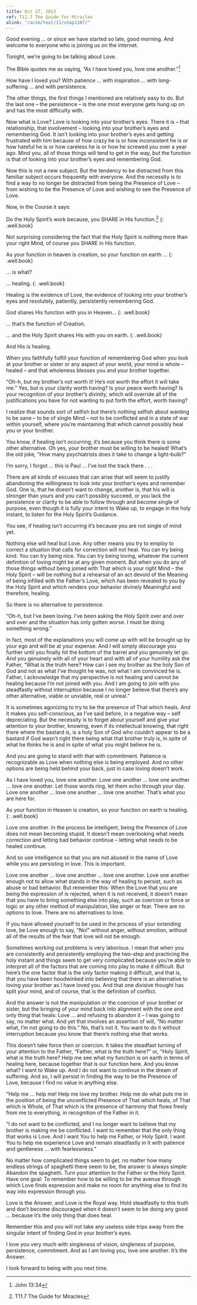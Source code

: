 ```yaml
---
title: Oct 27, 2013
ref: T11.7 The Guide for Miracles
alink: "/acim/text/11/chap1107/"
---
```


Good evening &hellip; or since we have started so late, good morning.
And welcome to everyone who is joining us on the internet.

Tonight, we&rsquo;re going to be talking about Love.

The Bible quotes me as saying, &ldquo;As I have loved you, love one
another.&rdquo;[^1]

How have I loved you? With patience &hellip; with inspiration &hellip;
with long-suffering &hellip; and with persistence.

The other things, the first things I mentioned are relatively easy to
do. But the last one &ndash; the persistence &ndash; is the one most
everyone gets hung up on and has the most difficulty with.

Now what is Love? Love is looking into your brother&rsquo;s eyes. There
it is &ndash; that relationship, that involvement &ndash; looking into
your brother&rsquo;s eyes and remembering God. It isn&rsquo;t looking
into your brother&rsquo;s eyes and getting frustrated with him because
of how crazy he is or how inconsistent he is or how hateful he is or how
careless he is or how he screwed you over a year ago. Mind you, all of
those things will tend to get in the way, but the function is that of
looking into your brother&rsquo;s eyes and remembering God.

Now this is not a new subject. But the tendency to be distracted from
this familiar subject occurs frequently with everyone. And the necessity
is to find a way to no longer be distracted from being the Presence of
Love &ndash; from wishing to be the Presence of Love and wishing to see
the Presence of Love.

Now, in the Course it says:

Do the Holy Spirit&rsquo;s work because, you SHARE in His function.[^2]
{: .well.book}

Not surprising considering the fact that the Holy Spirit is nothing more
than your right Mind, of course you SHARE in His function.

As your function in heaven is creation, so your function on earth
&hellip;
{: .well.book}

&hellip; is what?

&hellip; healing.
{: .well.book}

Healing is the evidence of Love, the evidence of looking into your
brother&rsquo;s eyes and resolutely, patiently, persistently remembering
God.

God shares His function with you in Heaven&hellip;
{: .well.book}

&hellip; that&rsquo;s the function of Creation.

&hellip; and the Holy Spirit shares His with you on earth.
{: .well.book}

And His is healing.

When you faithfully fulfill your function of remembering God when you
look at your brother or sister or any aspect of your world, your mind is
whole &ndash; healed &ndash; and that wholeness blesses you and your
brother together.

&ldquo;Oh-h, but my brother&rsquo;s not worth it! He&rsquo;s not worth
the effort it will take me.&rdquo; Yes, but is your clarity worth
having? Is your peace worth having? Is your recognition of your
brother&rsquo;s divinity, which will override all of the justifications
you have for not wanting to put forth the effort, worth having?

I realize that sounds sort of selfish but there&rsquo;s nothing selfish
about wanting to be sane &ndash; to be of single Mind &ndash; not to be
conflicted and in a state of war within yourself, where you&rsquo;re
maintaining that which cannot possibly heal you or your brother.

You know, if healing isn&rsquo;t occurring, it&rsquo;s because you think
there is some other alternative. Oh yes, your brother must be willing to
be healed! What&rsquo;s the old joke, &ldquo;How many psychiatrists does
it take to change a light-bulb?&rdquo;

I&rsquo;m sorry, I forgot &hellip; this is Paul &hellip; I&rsquo;ve lost
the track there .  . .

There are all kinds of excuses that can arise that will seem to
justify abandoning the willingness to look into your brother&rsquo;s
eyes and remember God. One is, that he doesn&rsquo;t want to change,
another is, that his will is stronger than yours and you can&rsquo;t
possibly succeed, or you lack the persistence or clarity to be able to
follow through and become single of purpose, even though it is fully
your intent to Wake up, to engage in the holy instant, to listen for the
Holy Spirit&rsquo;s Guidance.

You see, if healing isn&rsquo;t occurring it&rsquo;s because you are not
single of mind yet.

Nothing else will heal but Love. Any other means you try to employ to
correct a situation that calls for correction will not heal. You can try
being kind. You can try being nice. You can try being loving, whatever
the current definition of loving might be at any given moment.  But when
you do any of those things without being joined with That which is your
right Mind &ndash; the Holy Spirit &ndash; will be nothing but a
rehearsal of an act devoid of the Meaning of being infilled with the
Father&rsquo;s Love, which has been revealed to you by the Holy Spirit
and which renders your behavior divinely Meaningful and therefore,
healing.

So there is no alternative to persistence.

&ldquo;Oh-h, but I&rsquo;ve been loving. I&rsquo;ve been asking the Holy
Spirit over and over and over and the situation has only gotten worse. I
must be doing something wrong.&rdquo;

In fact, most of the explanations you will come up with will be brought
up by your ego and will be at your expense. And I will simply discourage
you further until you finally hit the bottom of the barrel and you
genuinely let go. And you genuinely with all of your heart and with all
of your humility ask the Father, &ldquo;What is the truth here?  How can
I see my brother as the holy Son of God and not as what I&rsquo;ve
thought he was, not what I am convinced he is. Father, I acknowledge
that my perspective is not healing and cannot be healing because
I&rsquo;m not joined with you. And I am going to join with you
steadfastly without interruption because I no longer believe that
there&rsquo;s any other alternative, viable or unviable, real or
unreal.&rdquo;

It is sometimes agonizing to try to be the presence of That which heals.
And it makes you self-conscious, as I&rsquo;ve said before, in a
negative way &ndash; self depreciating. But the necessity is to forget
about yourself and give your attention to your brother, knowing, even if
its intellectual knowing, that right there where the bastard is, is a
holy Son of God who couldn&rsquo;t appear to be a bastard if God
wasn&rsquo;t right there being what that brother truly is, in spite of
what he thinks he is and in spite of what you might believe he is.

And you are going to stand with that with commitment. Patience is
recognizable as Love when nothing else is being employed. And no other
options are being held behind your back, just in case loving
doesn&rsquo;t work.

As I have loved you, love one another. Love one another &hellip; love
one another &hellip; love one another. Let those words ring, let them
echo through your day. Love one another &hellip; love one another
&hellip; love one another. That&rsquo;s what you are here for.

As your function in Heaven is creation, so your function on earth is
healing.
{: .well.book}

Love one another. In the process be intelligent, being the Presence of
Love does not mean becoming stupid. It doesn&rsquo;t mean overlooking
what needs correction and letting bad behavior continue &ndash; letting
what needs to be healed continue.

And so use intelligence so that you are not abused in the name of Love
while you are persisting in love. This is important.

Love one another &hellip; love one another &hellip; love one another.
Love one another enough not to allow what stands in the way of healing
to persist, such as abuse or bad behavior. But remember this: When the
Love that you are being the expression of is rejected, when it is not
received, it doesn&rsquo;t mean that you have to bring something else
into play, such as coercion or force or logic or any other method of
manipulation, like anger or fear. There are no options to love. There
are no alternatives to love.

If you have allowed yourself to be used in the process of your extending
love, be Love enough to say, &ldquo;No!&rdquo; without anger, without
emotion, without all of the results of the fear that love will not be
enough.

Sometimes working out problems is very laborious.  I mean that when you
are consistently and persistently employing the two-step and practicing
the holy instant and things seem to get very complicated because
you&rsquo;re able to interpret all of the factors that are coming into
play to make it difficult. But here&rsquo;s the one factor that is the
only factor making it difficult, and that is, that you have been
hoodwinked into believing that there is an alternative to loving your
brother as I have loved you.  And that one divisive thought has split
your mind, and of course, that is the definition of conflict.

And the answer is not the manipulation or the coercion of your brother
or sister, but the bringing of your mind back into alignment with the
one and only thing that heals: Love &hellip; and refusing to abandon it
&ndash; I was going to say, no matter what. And yet that involves an
assertion of will, &ldquo;No matter what, I&rsquo;m not going to do
this.&rdquo; No, that&rsquo;s not it.  You want to do it without
interruption because you know that there&rsquo;s nothing else that
works.

This doesn&rsquo;t take force then or coercion. It takes the steadfast
turning of your attention to the Father, &ldquo;Father, what is the
truth here?&rdquo; or, &ldquo;Holy Spirit, what is the truth here? Help
me see what my function is on earth in terms of healing here, because
together that is our function here. And you know what? I want to Wake
up. And I do not want to continue in the dream of suffering. And so, I
will persist in finding the way to be the Presence of Love, because I
find no value in anything else.

&ldquo;Help me &hellip; help me! Help me love my brother. Help me do
what puts me in the position of being the unconflicted Presence of That
which heals, of That which is Whole, of That which is the presence of
harmony that flows freely from me to everything, in recognition of the
Father in it.

&ldquo;I do not want to be conflicted, and I no longer want to believe
that my brother is making me be conflicted. I want to remember that the
only thing that works is Love. And I want You to help me Father, or Holy
Spirit. I want You to help me experience Love and remain steadfastly in
It with patience and gentleness &hellip; with fearlessness.&rdquo;

No matter how complicated things seem to get, no matter how many endless
strings of spaghetti there seem to be, the answer is always simple:
Abandon the spaghetti. Turn your attention to the Father or the Holy
Spirit. Have one goal: To remember how to be willing to be the avenue
through which Love finds expression and make no room for anything else
to find its way into expression through you.

Love is the Answer, and Love is the Royal way. Hold steadfastly to this
truth and don&rsquo;t become discouraged when it doesn&rsquo;t seem to
be doing any good &hellip; because it&rsquo;s the only thing that does
heal.

Remember this and you will not take any useless side trips away from the
singular intent of finding God in your brother&rsquo;s eyes.

I love you very much with singleness of vision, singleness of purpose,
persistence, commitment. And as I am loving you, love one another.
It&rsquo;s the Answer.

I look forward to being with you next time.

[^1]: John 13:34
[^2]: T11.7 The Guide for Miracles

